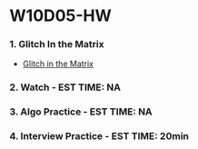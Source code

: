 # W10D05-HW

### 1. Glitch In the Matrix
- [Glitch in the Matrix](https://git.generalassemb.ly/SEIR-526/glitch_in_the_matrix)

### 2. Watch - EST TIME: NA

### 3. Algo Practice - EST TIME: NA

### 4.  Interview Practice - EST TIME: 20min
